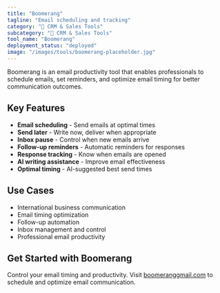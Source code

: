 ```yaml
---
title: "Boomerang"
tagline: "Email scheduling and tracking"
category: "🎯 CRM & Sales Tools"
subcategory: "🎯 CRM & Sales Tools"
tool_name: "Boomerang"
deployment_status: "deployed"
image: "/images/tools/boomerang-placeholder.jpg"
---
```

Boomerang is an email productivity tool that enables professionals to schedule emails, set reminders, and optimize email timing for better communication outcomes.

## Key Features

- **Email scheduling** - Send emails at optimal times
- **Send later** - Write now, deliver when appropriate
- **Inbox pause** - Control when new emails arrive
- **Follow-up reminders** - Automatic reminders for responses
- **Response tracking** - Know when emails are opened
- **AI writing assistance** - Improve email effectiveness
- **Optimal timing** - AI-suggested best send times

## Use Cases

- International business communication
- Email timing optimization
- Follow-up automation
- Inbox management and control
- Professional email productivity

## Get Started with Boomerang

Control your email timing and productivity. Visit [boomeranggmail.com](https://www.boomeranggmail.com) to schedule and optimize email communication.
